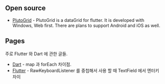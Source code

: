 ## Open source

* [PlutoGrid](https://bosskmk.github.io/pluto_grid/index.html) - PlutoGrid is a dataGrid for flutter. It is developed with Windows, Web first. There are plans to support Android and iOS as well.

## Pages
주로 Flutter 와 Dart 에 관한 글들.

* [Dart](https://bosskmk.github.io/topic/dart/differences_map_foreach.html) - map 과 forEach 차이점. 
* [Flutter](https://bosskmk.github.io/topic/flutter/nested_raw_keyboard_listener.html) - RawKeyboardListener 를 중첩해서 사용 할 때 TextField 에서 엔터키 차이